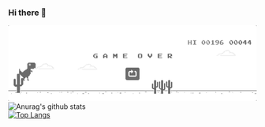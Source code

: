 ### Hi there 👋
![](lol.gif)
![Anurag's github stats](https://github-readme-stats.vercel.app/api?username=nnocturnnn&show_icons=true&theme=radical)<br/>
[![Top Langs](https://github-readme-stats.vercel.app/api/top-langs/?username=nnocturnnn&show_icons=true&theme=radical)](https://github.com/anuraghazra/github-readme-stats)
<!--
**nnocturnnn/nnocturnnn** is a ✨ _special_ ✨ repository because its `README.md` (this file) appears on your GitHub profile.

Here are some ideas to get you started:

- 🔭 I’m currently working on ...
- 🌱 I’m currently learning ...
- 👯 I’m looking to collaborate on ...
- 🤔 I’m looking for help with ...
- 💬 Ask me about ...
- 📫 How to reach me: ...
- 😄 Pronouns: ...
- ⚡ Fun fact: ...
-->
